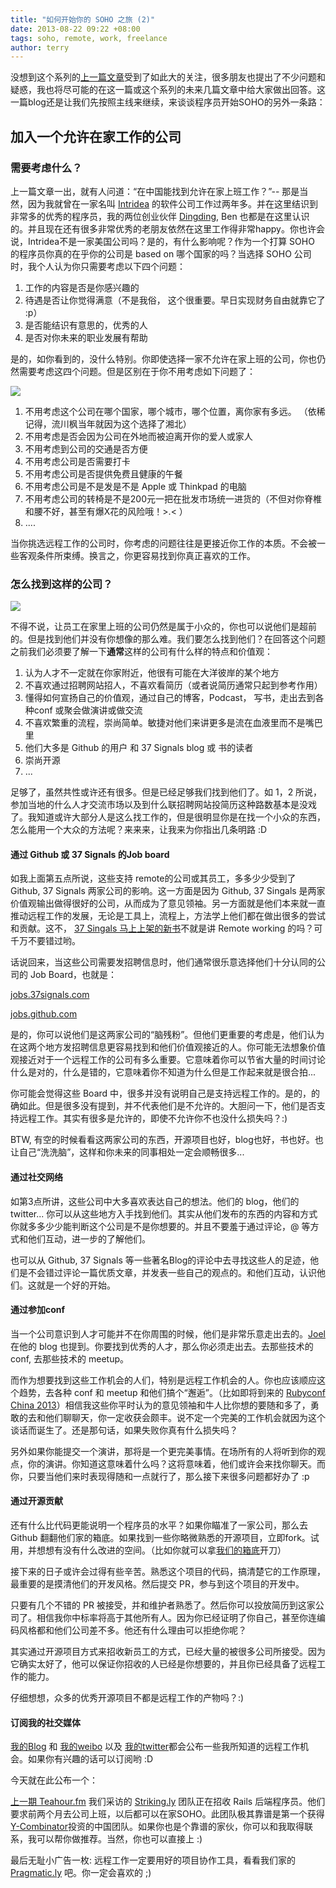 ```yaml
---
title: "如何开始你的 SOHO 之旅 (2)"
date: 2013-08-22 09:22 +08:00
tags: soho, remote, work, freelance
author: terry
---
```


没想到这个系列的[上一篇文章](/how-to-begin-soho-1)受到了如此大的关注，很多朋友也提出了不少问题和疑惑，我也将尽可能的在这一篇或这个系列的未来几篇文章中给大家做出回答。这一篇blog还是让我们先按照主线来继续，来谈谈程序员开始SOHO的另外一条路：

## 加入一个允许在家工作的公司

### 需要考虑什么？

上一篇文章一出，就有人问道：“在中国能找到允许在家上班工作？”-- 那是当然，因为我就曾在一家名叫 [Intridea](http://www.intridea.com/) 的软件公司工作过两年多。并在这里结识到非常多的优秀的程序员，我的两位创业伙伴 [Dingding](http://yedingding.com/), Ben 也都是在这里认识的。并且现在还有很多非常优秀的老朋友依然在这里工作得非常happy。你也许会说，Intridea不是一家美国公司吗？是的，有什么影响呢？作为一个打算 SOHO 的程序员你真的在乎你的公司是 based on 哪个国家的吗？当选择 SOHO 公司时，我个人认为你只需要考虑以下四个问题：

1.  工作的内容是否是你感兴趣的
2.  待遇是否让你觉得满意（不是我俗， 这个很重要。早日实现财务自由就靠它了 :p）
3.  是否能结识有意思的，优秀的人
4.  是否对你未来的职业发展有帮助

是的，如你看到的，没什么特别。你即使选择一家不允许在家上班的公司，你也仍然需要考虑这四个问题。但是区别在于你不用考虑如下问题了：

![](/images/liuchuanfeng.jpg)

1.  不用考虑这个公司在哪个国家，哪个城市，哪个位置，离你家有多远。 （依稀记得，流川枫当年就因为这个选择了湘北）
2.  不用考虑是否会因为公司在外地而被迫离开你的爱人或家人
3.  不用考虑到公司的交通是否方便
4.  不用考虑公司是否需要打卡
5.  不用考虑公司是否提供免费且健康的午餐
6.  不用考虑公司是不是发是不是 Apple 或 Thinkpad 的电脑
7.  不用考虑公司的转椅是不是200元一把在批发市场统一进货的（不但对你脊椎和腰不好，甚至有爆X花的风险哦！\>.\< ）
8.  ....

当你挑选远程工作的公司时，你考虑的问题往往是更接近你工作的本质。不会被一些客观条件所束缚。换言之，你更容易找到你真正喜欢的工作。

### 怎么找到这样的公司？

![](/images/iwantyou.jpeg)

不得不说，让员工在家里上班的公司仍然是属于小众的，你也可以说他们是超前的。但是找到他们并没有你想像的那么难。我们要怎么找到他们？在回答这个问题之前我们必须要了解一下**通常**这样的公司有什么样的特点和价值观：

1.  认为人才不一定就在你家附近，他很有可能在大洋彼岸的某个地方
2.  不喜欢通过招聘网站招人，不喜欢看简历（或者说简历通常只起到参考作用）
3.  懂得如何宣扬自己的价值观，通过自己的博客，Podcast， 写书，走出去到各种conf 或聚会做演讲或做交流
4.  不喜欢繁重的流程，崇尚简单。敏捷对他们来讲更多是流在血液里而不是嘴巴里
5.  他们大多是 Github 的用户 和 37 Signals blog 或 书的读者
6.  崇尚开源
7.  ...

足够了，虽然共性或许还有很多。但是已经足够我们找到他们了。如 1，2 所说，参加当地的什么人才交流市场以及到什么联招聘网站投简历这种路数基本是没戏了。我知道或许大部分人是这么找工作的，但是很明显你是在找一个小众的东西，怎么能用一个大众的方法呢？来来来，让我来为你指出几条明路 :D 

#### 通过 Github 或 37 Signals 的Job board

如我上面第五点所说，这些支持 remote的公司或其员工，多多少少受到了 Github, 37 Signals 两家公司的影响。这一方面是因为 Github, 37 Singals 是两家价值观输出做得很好的公司，从而成为了意见领袖。另一方面就是他们本来就一直推动远程工作的发展，无论是工具上，流程上，方法学上他们都在做出很多的尝试和贡献。这不， [37 Singals 马上上架的新书](http://37signals.com/remote)不就是讲 Remote working 的吗？可千万不要错过哟。

话说回来，当这些公司需要发招聘信息时，他们通常很乐意选择他们十分认同的公司的 Job Board，也就是：

[jobs.37signals.com](http://jobs.37signals.com/)

[jobs.github.com](https://jobs.github.com/)

是的，你可以说他们是这两家公司的“脑残粉”。但他们更重要的考虑是，他们认为在这两个地方发招聘信息更容易找到和他们价值观接近的人。你可能无法想象价值观接近对于一个远程工作的公司有多么重要。它意味着你可以节省大量的时间讨论什么是对的，什么是错的，它意味着你不知道为什么但是工作起来就是很合拍... 

你可能会觉得这些 Board 中，很多并没有说明自己是支持远程工作的。是的，的确如此。但是很多没有提到，并不代表他们是不允许的。大胆问一下，他们是否支持远程工作。其实有很多是允许的，即使不允许你不也没什么损失吗？:)

BTW, 有空的时候看看这两家公司的东西，开源项目也好，blog也好，书也好。也让自己“洗洗脑”，这样和你未来的同事相处一定会顺畅很多...

#### 通过社交网络

如第3点所讲，这些公司中大多喜欢表达自己的想法。他们的 blog，他们的 twitter... 你可以从这些地方入手找到他们。其实从他们发布的东西的内容和方式你就多多少少能判断这个公司是不是你想要的。并且不要羞于通过评论，@ 等方式和他们互动，进一步的了解他们。

也可以从 Github, 37 Signals 等一些著名Blog的评论中去寻找这些人的足迹，他们是不会错过评论一篇优质文章，并发表一些自己的观点的。和他们互动，认识他们。这就是一个好的开始。

#### 通过参加conf

当一个公司意识到人才可能并不在你周围的时候，他们是非常乐意走出去的。[Joel](http://www.joelonsoftware.com/) 在他的 blog 也提到。你要找到优秀的人才，那么你必须走出去。去那些技术的 conf, 去那些技术的 meetup。

而作为想要找到这些工作机会的人们，特别是远程工作机会的人。你也应该顺应这个趋势，去各种 conf 和 meetup 和他们搞个“邂逅”。（比如即将到来的 [Rubyconf China 2013](http://rubyconfchina.org/)）相信我这些你平时认为的意见领袖和牛人比你想的要随和多了，勇敢的去和他们聊聊天，你一定收获会颇丰。说不定一个完美的工作机会就因为这个谈话而诞生了。还是那句话，如果失败你真有什么损失吗？

另外如果你能提交一个演讲，那将是一个更完美事情。在场所有的人将听到你的观点，你的演讲。你知道这意味着什么吗？这将意味着，他们或许会来找你聊天。而你，只要当他们来时表现得随和一点就行了，那么接下来很多问题都好办了 :p

#### 通过开源贡献

还有什么比代码更能说明一个程序员的水平？如果你瞄准了一家公司，那么去 Github 翻翻他们家的箱底。如果找到一些你略微熟悉的开源项目，立即fork。试用，并想想有没有什么改进的空间。（比如你就可以拿[我们的箱底](https://github.com/pragmaticly)开刀）

接下来的日子或许会过得有些辛苦。熟悉这个项目的代码，搞清楚它的工作原理，最重要的是摸清他们的开发风格。然后提交 PR，参与到这个项目的开发中。

只要有几个不错的 PR 被接受，并和维护者熟悉了。然后你可以投放简历到这家公司了。相信我你中标率将高于其他所有人。因为你已经证明了你自己，甚至你连编码风格都和他们公司差不多。他还有什么理由可以拒绝你呢？

其实通过开源项目方式来招收新员工的方式，已经大量的被很多公司所接受。因为它确实太好了，他可以保证你招收的人已经是你想要的，并且你已经具备了远程工作的能力。

仔细想想，众多的优秀开源项目不都是远程工作的产物吗？:)

#### 订阅我的社交媒体

[我的Blog](http://terrytai.me/) 和 [我的weibo](http://weibo.com/poshboytl) 以及 [我的twitter](https://twitter.com/poshboytl)都会公布一些我所知道的远程工作机会。如果你有兴趣的话可以订阅哟 :D

今天就在此公布一个：

[上一期 Teahour.fm](http://teahour.fm/2013/08/21/strikingly-yc-and-startup.html) 我们采访的 [Striking.ly](https://www.strikingly.com/) 团队正在招收 Rails 后端程序员。他们要求前两个月去公司上班，以后都可以在家SOHO。此团队极其靠谱是第一个获得[Y-Combinator](http://ycombinator.com/)投资的中国团队。如果你也是个靠谱的家伙，你可以和我取得联系，我可以帮你做推荐。当然，你也可以直接上 :)

最后无耻小广告一枚: 远程工作一定要用好的项目协作工具，看看我们家的 [Pragmatic.ly](https://pragmatic.ly) 吧。你一定会喜欢的 ;)
